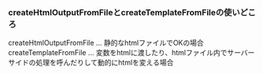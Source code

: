 ### createHtmlOutputFromFileとcreateTemplateFromFileの使いどころ
createHtmlOutputFromFile … 静的なhtmlファイルでOKの場合  
createTemplateFromFile … 変数をhtmlに渡したり、htmlファイル内でサーバーサイドの処理を呼んだりして動的にhtmlを変える場合  